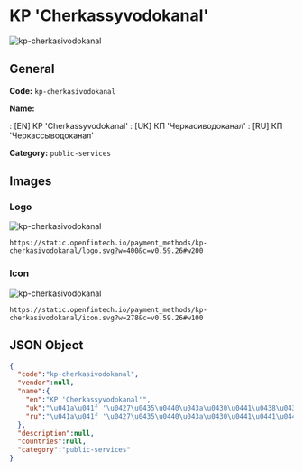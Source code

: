 
# KP 'Cherkassyvodokanal' 
![kp-cherkasivodokanal](https://static.openfintech.io/payment_methods/kp-cherkasivodokanal/logo.svg?w=400&c=v0.59.26#w200)  

## General 
**Code:** `kp-cherkasivodokanal` 
 
**Name:** 
 
:	[EN] KP 'Cherkassyvodokanal' 
:	[UK] КП 'Черкасиводоканал' 
:	[RU] КП 'Черкассыводоканал' 
 
**Category:** `public-services` 
 

## Images 

### Logo 
![kp-cherkasivodokanal](https://static.openfintech.io/payment_methods/kp-cherkasivodokanal/logo.svg?w=400&c=v0.59.26#w200)  

```
https://static.openfintech.io/payment_methods/kp-cherkasivodokanal/logo.svg?w=400&c=v0.59.26#w200
```  

### Icon 
![kp-cherkasivodokanal](https://static.openfintech.io/payment_methods/kp-cherkasivodokanal/icon.svg?w=278&c=v0.59.26#w100)  

```
https://static.openfintech.io/payment_methods/kp-cherkasivodokanal/icon.svg?w=278&c=v0.59.26#w100
```  

## JSON Object 

```json
{
  "code":"kp-cherkasivodokanal",
  "vendor":null,
  "name":{
    "en":"KP 'Cherkassyvodokanal'",
    "uk":"\u041a\u041f '\u0427\u0435\u0440\u043a\u0430\u0441\u0438\u0432\u043e\u0434\u043e\u043a\u0430\u043d\u0430\u043b'",
    "ru":"\u041a\u041f '\u0427\u0435\u0440\u043a\u0430\u0441\u0441\u044b\u0432\u043e\u0434\u043e\u043a\u0430\u043d\u0430\u043b'"
  },
  "description":null,
  "countries":null,
  "category":"public-services"
}
```  
